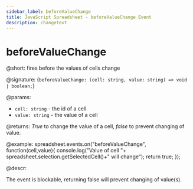 ```yaml
---
sidebar_label: beforeValueChange
title: JavaScript Spreadsheet - beforeValueChange Event
description: changetext
---
```


# beforeValueChange

@short: fires before the values of cells change

@signature: {`beforeValueChange: (cell: string, value: string) => void | boolean;`}

@params:
- `cell: string` - the id of a cell
- `value: string` - the value of a cell

@returns:
*True* to change the value of a cell, *false* to prevent changing of value.

@example:
spreadsheet.events.on("beforeValueChange", function(cell,value){
 console.log("Value of cell "+ spreadsheet.selection.getSelectedCell()+" will change");
 return true;
});

@descr:

The event is blockable, returning false will prevent changing of value(s).
